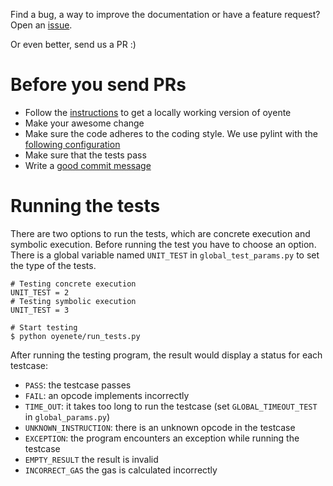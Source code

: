 Find a bug, a way to improve the documentation or have a feature request? Open an [issue](https://github.com/melonproject/oyente/issues/new).

Or even better, send us a PR :)

# Before you send PRs
- Follow the [instructions](https://github.com/melonproject/oyente#full-install) to get a locally working version of oyente
- Make your awesome change
- Make sure the code adheres to the coding style. We use pylint with the [following configuration](https://github.com/melonproject/oyente/blob/master/pylintrc)
- Make sure that the tests pass
- Write a [good commit message](http://tbaggery.com/2008/04/19/a-note-about-git-commit-messages.html)

# Running the tests

There are two options to run the tests, which are concrete execution and symbolic execution.
Before running the test you have to choose an option. There is a global variable named `UNIT_TEST` in `global_test_params.py` to set the type of the tests.

```
# Testing concrete execution
UNIT_TEST = 2
# Testing symbolic execution
UNIT_TEST = 3
```

```
# Start testing
$ python oyenete/run_tests.py
```

After running the testing program, the result would display a status for each testcase:
- ```PASS```: the testcase passes
- ```FAIL```: an opcode implements incorrectly
- ```TIME_OUT```: it takes too long to run the testcase (set ```GLOBAL_TIMEOUT_TEST``` in ```global_params.py```)
- ```UNKNOWN_INSTRUCTION```: there is an unknown opcode in the testcase
- ```EXCEPTION```: the program encounters an exception while running the testcase
- ```EMPTY_RESULT``` the result is invalid
- ```INCORRECT_GAS``` the gas is calculated incorrectly

